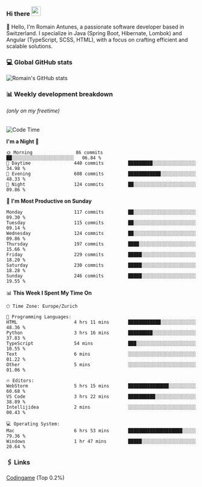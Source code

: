 ### Hi there <img src="https://media.giphy.com/media/hvRJCLFzcasrR4ia7z/giphy.gif" width="25px" height="25px">

👋 Hello, I'm Romain Antunes, a passionate software developer based in Switzerland. I specialize in Java (Spring Boot, Hibernate, Lombok) and Angular (TypeScript, SCSS, HTML), with a focus on crafting efficient and scalable solutions.

### 💻 Global GitHub stats
![Romain's GitHub stats](https://github-readme-streak-stats.herokuapp.com/?user=romainantunes&theme=dark)


### 📊 Weekly development breakdown 
###### *(only on my freetime)*

<!--START_SECTION:wakastats-->
![Code Time](http://img.shields.io/badge/Code%20Time-1%2C750%20hrs%2047%20mins-blue)

**I'm a Night 🦉** 

```text
🌞 Morning                86 commits          ██░░░░░░░░░░░░░░░░░░░░░░░   06.84 % 
🌆 Daytime                440 commits         █████████░░░░░░░░░░░░░░░░   34.98 % 
🌃 Evening                608 commits         ████████████░░░░░░░░░░░░░   48.33 % 
🌙 Night                  124 commits         ██░░░░░░░░░░░░░░░░░░░░░░░   09.86 % 
```
📅 **I'm Most Productive on Sunday** 

```text
Monday                   117 commits         ██░░░░░░░░░░░░░░░░░░░░░░░   09.30 % 
Tuesday                  115 commits         ██░░░░░░░░░░░░░░░░░░░░░░░   09.14 % 
Wednesday                124 commits         ██░░░░░░░░░░░░░░░░░░░░░░░   09.86 % 
Thursday                 197 commits         ████░░░░░░░░░░░░░░░░░░░░░   15.66 % 
Friday                   229 commits         █████░░░░░░░░░░░░░░░░░░░░   18.20 % 
Saturday                 230 commits         █████░░░░░░░░░░░░░░░░░░░░   18.28 % 
Sunday                   246 commits         █████░░░░░░░░░░░░░░░░░░░░   19.55 % 
```


📊 **This Week I Spent My Time On** 

```text
🕑︎ Time Zone: Europe/Zurich

💬 Programming Languages: 
HTML                     4 hrs 11 mins       ████████████░░░░░░░░░░░░░   48.36 % 
Python                   3 hrs 16 mins       █████████░░░░░░░░░░░░░░░░   37.83 % 
TypeScript               54 mins             ███░░░░░░░░░░░░░░░░░░░░░░   10.55 % 
Text                     6 mins              ░░░░░░░░░░░░░░░░░░░░░░░░░   01.22 % 
Other                    5 mins              ░░░░░░░░░░░░░░░░░░░░░░░░░   01.06 % 

🔥 Editors: 
WebStorm                 5 hrs 15 mins       ███████████████░░░░░░░░░░   60.68 % 
VS Code                  3 hrs 22 mins       ██████████░░░░░░░░░░░░░░░   38.89 % 
Intellijidea             2 mins              ░░░░░░░░░░░░░░░░░░░░░░░░░   00.43 % 

💻 Operating System: 
Mac                      6 hrs 53 mins       ████████████████████░░░░░   79.36 % 
Windows                  1 hr 47 mins        █████░░░░░░░░░░░░░░░░░░░░   20.64 % 
```


<!--END_SECTION:wakastats-->

### 🖇 Links

[Codingame](https://www.codingame.com/profile/defc3ee5279aecc1bb6114e1f994ea9b3325423) (Top 0.2%)
